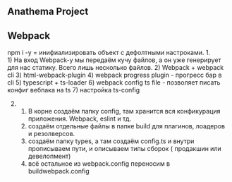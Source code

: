 ## Anathema Project

## Webpack
npm i -y = инифиализировать объект с дефолтными настроками.
1.    
    1) На вход Webpack-у мы передаём кучу файлов, а он уже генерирует для нас статику. Всего лишь несколько файлов.
    2) Webpack + webpack cli
    3) html-webpack-plugin 
    4) webpack progress plugin - прогресс бар в cli
    5) typescript  + ts-loader
    6) webpack config ts file - позволяет писать конфиг вебпака на ts
    7) настройка ts-config

2. 
    1) В корне создаём папку config, там хранится вся конфикурация приложения. Webpack, eslint и тд.
    2) создаём отдельные файлы в папке build для плагинов, лоадеров и резолверсов.
    3) создаём папку types, а там создаём config.ts и внутри прописываем пути, и описываем типы сборок ( продакшин или девелопмент)
    4) всё остальное из webpack.config  переносим  в buildwebpack.config